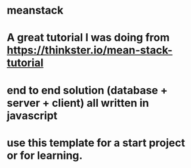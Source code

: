 # meanstack
# A great tutorial I was doing from https://thinkster.io/mean-stack-tutorial
# end to end solution (database + server + client) all written in javascript
# use this template for a start project or for learning.
